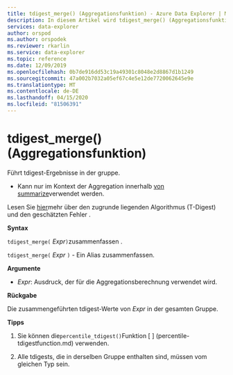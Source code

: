 ```yaml
---
title: tdigest_merge() (Aggregationsfunktion) - Azure Data Explorer | Microsoft Docs
description: In diesem Artikel wird tdigest_merge() (Aggregationsfunktion) in Azure Data Explorer beschrieben.
services: data-explorer
author: orspod
ms.author: orspodek
ms.reviewer: rkarlin
ms.service: data-explorer
ms.topic: reference
ms.date: 12/09/2019
ms.openlocfilehash: 0b7de916dd53c19a49301c8048e2d8867d1b1249
ms.sourcegitcommit: 47a002b7032a05ef67c4e5e12de7720062645e9e
ms.translationtype: MT
ms.contentlocale: de-DE
ms.lasthandoff: 04/15/2020
ms.locfileid: "81506391"
---
```

# <a name="tdigest_merge-aggregation-function"></a>tdigest_merge() (Aggregationsfunktion)

Führt tdigest-Ergebnisse in der gruppe. 

* Kann nur im Kontext der Aggregation innerhalb [von summarize](summarizeoperator.md)verwendet werden.

Lesen Sie [hier](percentiles-aggfunction.md#estimation-error-in-percentiles)mehr über den zugrunde liegenden Algorithmus (T-Digest) und den geschätzten Fehler .

**Syntax**

`tdigest_merge(` *Expr*`)`zusammenfassen .

`tdigest_merge(` *Expr* `)` - Ein Alias zusammenfassen.

**Argumente**

* *Expr*: Ausdruck, der für die Aggregationsberechnung verwendet wird. 

**Rückgabe**

Die zusammengeführten tdigest-Werte von *Expr* in der gesamten Gruppe.
 

**Tipps**

1) Sie können die`percentile_tdigest()`Funktion [ ] (percentile-tdigestfunction.md) verwenden.

2) Alle tdigests, die in derselben Gruppe enthalten sind, müssen vom gleichen Typ sein.